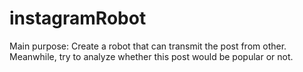 # instagramRobot
Main purpose: Create a robot that can transmit the post from other. 
Meanwhile, try to analyze whether this post would be popular or not.
